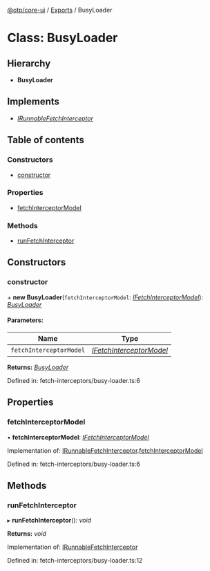 [@otp/core-ui](../README.md) / [Exports](../modules.md) / BusyLoader

# Class: BusyLoader

## Hierarchy

* **BusyLoader**

## Implements

* [*IRunnableFetchInterceptor*](../interfaces/irunnablefetchinterceptor.md)

## Table of contents

### Constructors

- [constructor](busyloader.md#constructor)

### Properties

- [fetchInterceptorModel](busyloader.md#fetchinterceptormodel)

### Methods

- [runFetchInterceptor](busyloader.md#runfetchinterceptor)

## Constructors

### constructor

\+ **new BusyLoader**(`fetchInterceptorModel`: [*IFetchInterceptorModel*](../interfaces/ifetchinterceptormodel.md)): [*BusyLoader*](busyloader.md)

#### Parameters:

Name | Type |
------ | ------ |
`fetchInterceptorModel` | [*IFetchInterceptorModel*](../interfaces/ifetchinterceptormodel.md) |

**Returns:** [*BusyLoader*](busyloader.md)

Defined in: fetch-interceptors/busy-loader.ts:6

## Properties

### fetchInterceptorModel

• **fetchInterceptorModel**: [*IFetchInterceptorModel*](../interfaces/ifetchinterceptormodel.md)

Implementation of: [IRunnableFetchInterceptor](../interfaces/irunnablefetchinterceptor.md).[fetchInterceptorModel](../interfaces/irunnablefetchinterceptor.md#fetchinterceptormodel)

Defined in: fetch-interceptors/busy-loader.ts:6

## Methods

### runFetchInterceptor

▸ **runFetchInterceptor**(): *void*

**Returns:** *void*

Implementation of: [IRunnableFetchInterceptor](../interfaces/irunnablefetchinterceptor.md)

Defined in: fetch-interceptors/busy-loader.ts:12

